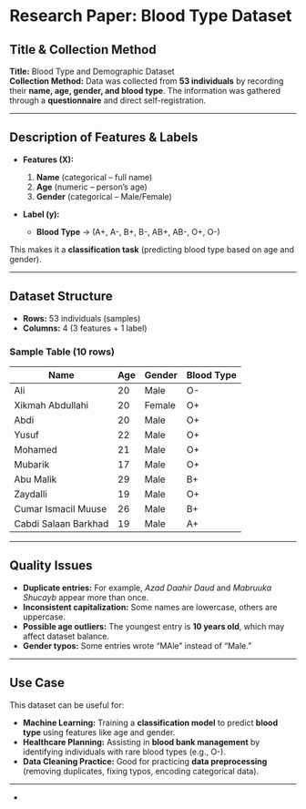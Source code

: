 # Research Paper: Blood Type Dataset

## Title & Collection Method

**Title:** Blood Type and Demographic Dataset  
**Collection Method:** Data was collected from **53 individuals** by recording their **name, age, gender, and blood type**. The information was gathered through a **questionnaire** and direct self-registration.

---

## Description of Features & Labels

* **Features (X):**
  1. **Name** (categorical – full name)
  2. **Age** (numeric – person’s age)
  3. **Gender** (categorical – Male/Female)

* **Label (y):**
  * **Blood Type** → (A+, A-, B+, B-, AB+, AB-, O+, O-)

This makes it a **classification task** (predicting blood type based on age and gender).

---

## Dataset Structure

* **Rows:** 53 individuals (samples)  
* **Columns:** 4 (3 features + 1 label)

### Sample Table (10 rows)

| Name                | Age | Gender | Blood Type |
|---------------------|-----|--------|------------|
| Ali                 | 20  | Male   | O-         |
| Xikmah Abdullahi    | 20  | Female | O+         |
| Abdi                | 20  | Male   | O+         |
| Yusuf               | 22  | Male   | O+         |
| Mohamed             | 21  | Male   | O+         |
| Mubarik             | 17  | Male   | O+         |
| Abu Malik           | 29  | Male   | B+         |
| Zaydalli            | 19  | Male   | O+         |
| Cumar Ismacil Muuse | 26  | Male   | B+         |
| Cabdi Salaan Barkhad| 19  | Male   | A+         |

---

## Quality Issues

* **Duplicate entries:** For example, *Azad Daahir Daud* and *Mabruuka Shucayb* appear more than once.  
* **Inconsistent capitalization:** Some names are lowercase, others are uppercase.  
* **Possible age outliers:** The youngest entry is **10 years old**, which may affect dataset balance.  
* **Gender typos:** Some entries wrote “MAle” instead of “Male.”

---

## Use Case

This dataset can be useful for:

* **Machine Learning:** Training a **classification model** to predict **blood type** using features like age and gender.  
* **Healthcare Planning:** Assisting in **blood bank management** by identifying individuals with rare blood types (e.g., O-).  
* **Data Cleaning Practice:** Good for practicing **data preprocessing** (removing duplicates, fixing typos, encoding categorical data).

---
-